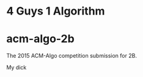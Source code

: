 4 Guys 1 Algorithm
===================
# acm-algo-2b
The 2015 ACM-Algo competition submission for 2B.

My dick
